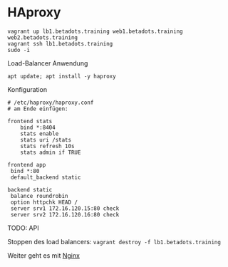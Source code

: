 # HAproxy

    vagrant up lb1.betadots.training web1.betadots.training web2.betadots.training
    vagrant ssh lb1.betadots.training
    sudo -i

Load-Balancer Anwendung

    apt update; apt install -y haproxy

Konfiguration

    # /etc/haproxy/haproxy.conf
    # am Ende einfügen:

    frontend stats
        bind *:8404
        stats enable
        stats uri /stats
        stats refresh 10s
        stats admin if TRUE

    frontend app
     bind *:80
     default_backend static

    backend static
     balance roundrobin
     option httpchk HEAD /
     server srv1 172.16.120.15:80 check
     server srv2 172.16.120.16:80 check

TODO: API

Stoppen des load balancers: `vagrant destroy -f lb1.betadots.training`

Weiter geht es mit [Nginx](../04_Nginx)
